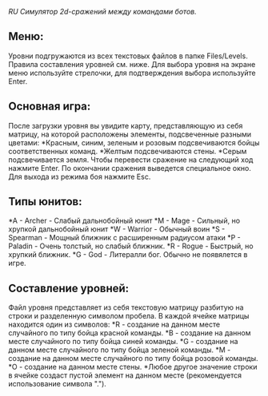 _RU_
_Симулятор 2d-сражений между командами ботов._

## Меню:
Уровни подгружаются из всех текстовых файлов в папке Files/Levels. Правила составления уровней см. ниже.
Для выбора уровня на экране меню используйте стрелочки, для подтверждения выбора используйте Enter.

## Основная игра:
После загрузки уровня вы увидите карту, представляющую из себя матрицу, на которой расположены элементы, подсвеченные разными цветами:
*Красным, синим, зеленым и розовым подсвечиваются бойцы соответственных команд.
*Желтым подсвечиваются стены.
*Серым подсвечивается земля.
Чтобы перевести сражение на следующий ход нажмите Enter.
По окончании сражения выведется специальное окно.
Для выхода из режима боя нажмите Esc.

## Типы юнитов:
*A - Archer - Слабый дальнобойный юнит
*M - Mage - Сильный, но хрупкой дальнобойный юнит
*W - Warrior - Обычный воин
*S - Spearman - Мощный ближник с расширенным радиусом атаки 
*P - Paladin - Очень толстый, но слабый ближник.
*R - Rogue - Быстрый, но хрупкий ближник.
*G - God - Литералли бог. Обычно не появялется в игре.

## Составление уровней:
Файл уровня представляет из себя текстовую матрицу разбитую на строки и разделенную символом пробела. В каждой ячейке матрицы находится один из символов:
*R - создание на данном месте случайного по типу бойца красной команды.
*B - создание на данном месте случайного по типу бойца синей команды.
*G - создание на данном месте случайного по типу бойца зеленой команды.
*M - создание на данном месте случайного по типу бойца розовой команды.
*O - создание на данном месте стены.
*Любое другое значение строки в ячейке создаст пустой элемент на данном месте (рекомендуется использование символа ".").

